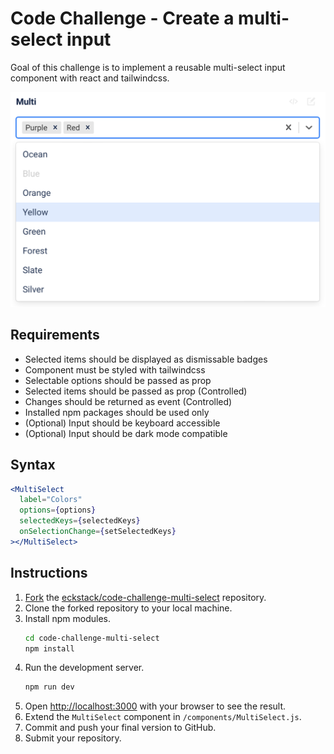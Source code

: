 # Code Challenge - Create a multi-select input

Goal of this challenge is to implement a reusable multi-select input component with react and tailwindcss.

![alt text](/public/screenshot_multi_select_input.png)

## Requirements

- Selected items should be displayed as dismissable badges
- Component must be styled with tailwindcss
- Selectable options should be passed as prop
- Selected items should be passed as prop (Controlled)
- Changes should be returned as event (Controlled)
- Installed npm packages should be used only
- (Optional) Input should be keyboard accessible
- (Optional) Input should be dark mode compatible

## Syntax

```jsx
<MultiSelect
  label="Colors"
  options={options}
  selectedKeys={selectedKeys}
  onSelectionChange={setSelectedKeys}
></MultiSelect>
```

## Instructions
1. [Fork](https://docs.github.com/en/get-started/quickstart/fork-a-repo) the [eckstack/code-challenge-multi-select]() repository.
2. Clone the forked repository to your local machine.
3. Install npm modules.
    ```bash
    cd code-challenge-multi-select
    npm install
    ```
4. Run the development server.
    ```bash
    npm run dev
    ```
5. Open [http://localhost:3000](http://localhost:3000) with your browser to see the result.
6. Extend the `MultiSelect` component in `/components/MultiSelect.js`.
7. Commit and push your final version to GitHub.
8. Submit your repository.
